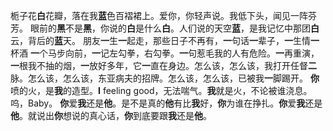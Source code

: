 栀子花**白**花瓣，落在我**蓝**色百褶裙上。爱你，你轻声说。我低下头，闻见一阵芬芳。
眼前的**黑**不是**黑**，你说的**白**是什么**白**。人们说的天空**蓝**，是我记忆中那团**白**云，背后的**蓝**天。
朋友**一**生**一**起走，那些日子不再有，**一**句话**一**辈子，**一**生情**一**杯酒
**一**个马步向前，**一**记左勾拳，右勾拳。**一**句惹毛我的人有危险。**一**再重演，**一**根我不抽的烟，**一**放好多年，它**一**直在身边。怎么该，怎么该，我打开任督**二**脉。怎么该，怎么该，东亚病夫的招牌。怎么该，怎么该，已被我**一**脚踢开。
**你**喷的火，是**我**的造型。**I** feeling good，无法喘气。**我**就是火，不论被谁浇息。呜，Baby。 
**你**爱**我**还是**他**。是不是真的**他**有比**我**好，**你**为谁在挣扎。**你**爱**我**还是**他**。就说出**你**想说的真心话，**你**到底要跟**我**还是**他**。